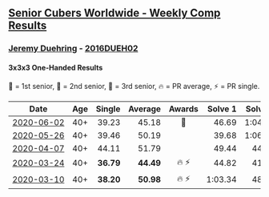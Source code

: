 <style>table {white-space: nowrap;}</style>

## [Senior Cubers Worldwide - Weekly Comp Results](/scw-comp/results/)
### [Jeremy Duehring](README.md) - [2016DUEH02](https://www.worldcubeassociation.org/persons/2016DUEH02?event=333oh)
#### 3x3x3 One-Handed Results

<span style="white-space: nowrap;">🥇 = 1st senior</span>, <span style="white-space: nowrap;">🥈 = 2nd senior</span>, <span style="white-space: nowrap;">🥉 = 3rd senior</span>, <span style="white-space: nowrap;">🔥 = PR average</span>, <span style="white-space: nowrap;">⚡ = PR single</span>.

| Date | Age | Single | Average | Awards | Solve 1 | Solve 2 | Solve 3 | Solve 4 | Solve 5 | Video |
| :--: | :--: | --: | --: | :--: | --: | --: | --: | --: | --: | :-- |
| [2020-06-02](../../results/2020-06-02/333oh.md) | 40+ | 39.23 | 45.18 | 🥉 | 46.69 | 1:04.13 | 46.31 | 42.53 | 39.23 | [Link](https://www.facebook.com/jeremy.duehring/videos/10160063812337846) |
| [2020-05-26](../../results/2020-05-26/333oh.md) | 40+ | 39.46 | 50.19 |  | 39.68 | 1:06.92 | 39.46 | DNF | 43.96 | [Link](https://www.facebook.com/events/688407551989463/permalink/692470494916502) |
| [2020-04-07](../../results/2020-04-07/333oh.md) | 40+ | 44.11 | 51.79 |  | 49.44 | 44.11 | 1:00.61 | 59.68 | 46.24 | [Link](https://www.facebook.com/events/682716079141575/permalink/684276675652182) |
| [2020-03-24](../../results/2020-03-24/333oh.md) | 40+ | **36.79** | **44.49** | 🔥 ⚡ | 44.82 | 41.85 | 46.80 | **36.79** | 54.82 | [Link](https://www.facebook.com/events/212335450005639/permalink/213082393264278) |
| [2020-03-10](../../results/2020-03-10/333oh.md) | 40+ | **38.20** | **50.98** | 🔥 ⚡ | 1:03.34 | 48.58 | 1:02.24 | 42.13 | **38.20** | [Link](https://www.facebook.com/events/684510792316675/permalink/688923495208738) |


<!-- Global site tag (gtag.js) - Google Analytics -->
<script async src="https://www.googletagmanager.com/gtag/js?id=UA-86348435-3"></script>
<script>window.dataLayer = window.dataLayer || []; function gtag() {dataLayer.push(arguments);} gtag('js', new Date()); gtag('config', 'UA-86348435-3');</script>
